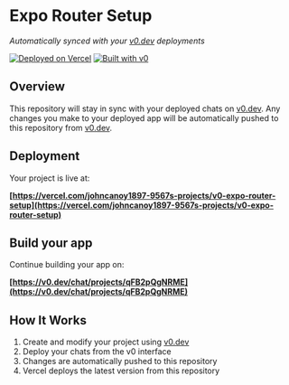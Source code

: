 # Expo Router Setup

*Automatically synced with your [v0.dev](https://v0.dev) deployments*

[![Deployed on Vercel](https://img.shields.io/badge/Deployed%20on-Vercel-black?style=for-the-badge&logo=vercel)](https://vercel.com/johncanoy1897-9567s-projects/v0-expo-router-setup)
[![Built with v0](https://img.shields.io/badge/Built%20with-v0.dev-black?style=for-the-badge)](https://v0.dev/chat/projects/qFB2pQgNRME)

## Overview

This repository will stay in sync with your deployed chats on [v0.dev](https://v0.dev).
Any changes you make to your deployed app will be automatically pushed to this repository from [v0.dev](https://v0.dev).

## Deployment

Your project is live at:

**[https://vercel.com/johncanoy1897-9567s-projects/v0-expo-router-setup](https://vercel.com/johncanoy1897-9567s-projects/v0-expo-router-setup)**

## Build your app

Continue building your app on:

**[https://v0.dev/chat/projects/qFB2pQgNRME](https://v0.dev/chat/projects/qFB2pQgNRME)**

## How It Works

1. Create and modify your project using [v0.dev](https://v0.dev)
2. Deploy your chats from the v0 interface
3. Changes are automatically pushed to this repository
4. Vercel deploys the latest version from this repository